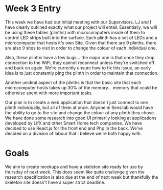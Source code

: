 # Week 3 Entry

This week we have had our initial meeting with our Supervisors. LJ and I have clearly outlined exactly what our project will entail.
Essentially, we will be using these tables (plinths) with microcomputers inside of them to control LED strips built into the surface. Each plinth has a set of LEDs and a microcomputer that hosts it's own Site. Given that there are 9 plinths, there are also 9 sites to visit in order to change the colour of each individual one.

Also, these plinths have a few bugs... the major one is that once they drop connection to the WiFi, they cannot reconnect unless they're switched off and back on again. We're currently unsure how to fix this issue, an early idea is to just constantly ping the plinth in order to maintain that connection. 

Another unideal aspect of the plinths is that the basic site that each microcomputer hosts takes up 30% of the memory... memory that could be otherwise spent with more important tasks. 

Our plan is to create a web application that doesn't just connect to one plinth individually, but all of them at once. Anyone in Sensilab would have the ability to go to the site and change the colour of any plinth they chose. We have done some research into good UI primarily looking at applications developed by LifX and other Smart Home tech companies.
We have decided to use React.js for the front end and Php in the back. We've decided on a division of labour that i believe we're both happy with. 

# Goals
We aim to create mockups and have a skeleton site ready for use by thursday of next week. This does seem like quite challenge given the research specification is also due at the end of next week but thankfully the skeleton site doesn't have a super strict deadline.